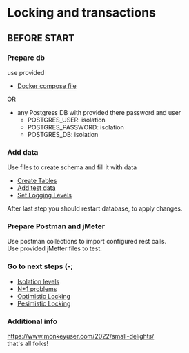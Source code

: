 # Locking and transactions

## BEFORE START

### Prepare db
use provided
- [Docker compose file](docker%2Fstandard%2Fpostgres.yaml)

OR

- any Postgress DB with provided there password and user
  - POSTGRES_USER: isolation
  - POSTGRES_PASSWORD: isolation
  - POSTGRES_DB: isolation

### Add data
Use files to create schema and fill it with data
- [Create Tables](locking%2Fdata%2F01_create.sql)
- [Add test data](locking%2Fdata%2F02_data.sql)
- [Set Logging Levels](locking%2Fdata%2F03_set_logging.sql)

After last step you should restart database, to apply changes.

### Prepare Postman and jMeter

Use postman collections to import configured rest calls. <br>
Use provided jMetter files to test.


### Go to next steps (-;
- [Isolation levels](00_Isolation_levels.MD)
- [N+1 problems](01_n%2B1.MD)
- [Optimistic Locking](02_Optimistic.MD)
- [Pesimistic Locking](03_Pesimistic.MD)

### Additional info
https://www.monkeyuser.com/2022/small-delights/ <br>
that's all folks!